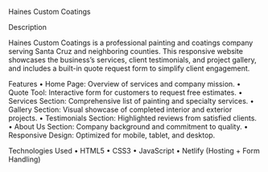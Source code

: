 Haines Custom Coatings

Description

Haines Custom Coatings is a professional painting and coatings company serving Santa Cruz and neighboring counties. This responsive website showcases the business’s services, client testimonials, and project gallery, and includes a built-in quote request form to simplify client engagement.

Features
	•	Home Page: Overview of services and company mission.
	•	Quote Tool: Interactive form for customers to request free estimates.
	•	Services Section: Comprehensive list of painting and specialty services.
	•	Gallery Section: Visual showcase of completed interior and exterior projects.
	•	Testimonials Section: Highlighted reviews from satisfied clients.
	•	About Us Section: Company background and commitment to quality.
	•	Responsive Design: Optimized for mobile, tablet, and desktop.

Technologies Used
	•	HTML5
	•	CSS3
	•	JavaScript
	•	Netlify (Hosting + Form Handling)
